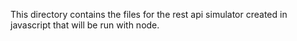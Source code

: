 This directory contains the files for the rest api simulator created in
javascript that will be run with node.

